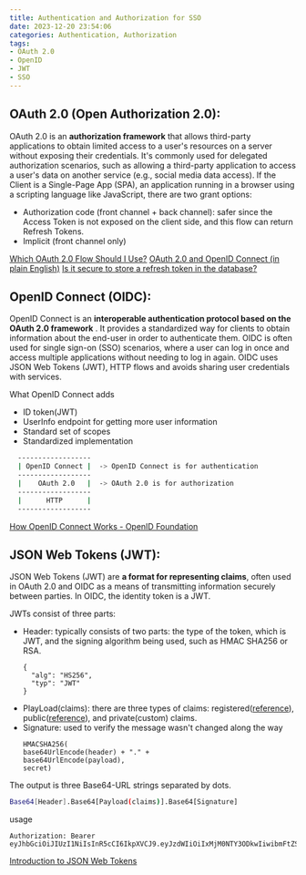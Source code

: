 ```yaml
---
title: Authentication and Authorization for SSO
date: 2023-12-20 23:54:06
categories: Authentication, Authorization
tags:
- OAuth 2.0
- OpenID
- JWT
- SSO
---
```


## OAuth 2.0 (Open Authorization 2.0):
  OAuth 2.0 is an <strong>authorization framework</strong> that allows third-party applications to obtain limited access to a user's resources on a server without exposing their credentials. It's commonly used for delegated authorization scenarios, such as allowing a third-party application to access a user's data on another service (e.g., social media data access).
  If the Client is a Single-Page App (SPA), an application running in a browser using a scripting language like JavaScript, there are two grant options:
  - Authorization code (front channel + back channel): safer since the Access Token is not exposed on the client side, and this flow can return Refresh Tokens.
  - Implicit (front channel only)

  [Which OAuth 2.0 Flow Should I Use?](https://auth0.com/docs/get-started/authentication-and-authorization-flow/which-oauth-2-0-flow-should-i-use)
  [OAuth 2.0 and OpenID Connect (in plain English)](https://www.youtube.com/watch?v=996OiexHze0)
  [Is it secure to store a refresh token in the database?](https://stackoverflow.com/questions/59511628/is-it-secure-to-store-a-refresh-token-in-the-database-to-issue-new-access-toke)

<!--more-->
## OpenID Connect (OIDC):
  OpenID Connect is an <strong>interoperable authentication protocol based on the OAuth 2.0 framework</strong> . It provides a standardized way for clients to obtain information about the end-user in order to authenticate them. OIDC is often used for single sign-on (SSO) scenarios, where a user can log in once and access multiple applications without needing to log in again. OIDC uses JSON Web Tokens (JWT), HTTP flows and avoids sharing user credentials with services.

  What OpenID Connect adds
  - ID token(JWT)
  - UserInfo endpoint for getting more user information
  - Standard set of scopes
  - Standardized implementation

  ```sh
    ------------------
    | OpenID Connect |  -> OpenID Connect is for authentication
    ------------------
    |    OAuth 2.0   |  -> OAuth 2.0 is for authorization
    ------------------
    |      HTTP      |
    ------------------
  ```
  [How OpenID Connect Works - OpenID Foundation](https://openid.net/developers/how-connect-works/)
## JSON Web Tokens (JWT):
  JSON Web Tokens (JWT) are <strong>a format for representing claims</strong>, often used in OAuth 2.0 and OIDC as a means of transmitting information securely between parties. In OIDC, the identity token is a JWT.

  JWTs consist of three parts:

  - Header: typically consists of two parts: the type of the token, which is JWT, and the signing algorithm being used, such as HMAC SHA256 or RSA.
    ```
    {
      "alg": "HS256",
      "typ": "JWT"
    }
    ```
  - PlayLoad(claims): there are three types of claims: registered([reference](https://datatracker.ietf.org/doc/html/rfc7519#page-10)), public([reference](https://www.iana.org/assignments/jwt/jwt.xhtml)), and private(custom) claims.
  - Signature: used to verify the message wasn't changed along the way
    ```
    HMACSHA256(
    base64UrlEncode(header) + "." +
    base64UrlEncode(payload),
    secret)
    ```

  The output is three Base64-URL strings separated by dots.
  ```sh
  Base64[Header].Base64[Payload(claims)].Base64[Signature]
  ```

  usage
  ```
  Authorization: Bearer eyJhbGciOiJIUzI1NiIsInR5cCI6IkpXVCJ9.eyJzdWIiOiIxMjM0NTY3ODkwIiwibmFtZSI6IkpvaG4gRG9lIiwiaWF0IjoxNTE2MjM5MDIyfQ.SflKxwRJSMeKKF2QT4fwpMeJf36POk6yJV_adQssw5c
  ```

[Introduction to JSON Web Tokens](https://jwt.io/introduction)
